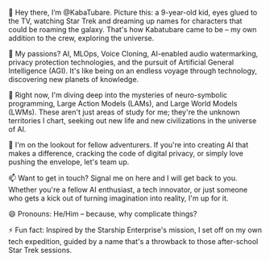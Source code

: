 👋 Hey there, I’m @KabaTubare. Picture this: a 9-year-old kid, eyes glued to the TV, watching Star Trek and dreaming up names for characters that could be roaming the galaxy. That's how Kabatubare came to be – my own addition to the crew, exploring the universe.

👀 My passions? AI, MLOps, Voice Cloning, AI-enabled audio watermarking, privacy protection technologies, and the pursuit of Artificial General Intelligence (AGI). It's like being on an endless voyage through technology, discovering new planets of knowledge.

🌱 Right now, I'm diving deep into the mysteries of neuro-symbolic programming, Large Action Models (LAMs), and Large World Models (LWMs). These aren't just areas of study for me; they're the unknown territories I chart, seeking out new life and new civilizations in the universe of AI.

💞️ I'm on the lookout for fellow adventurers. If you're into creating AI that makes a difference, cracking the code of digital privacy, or simply love pushing the envelope, let's team up.

📫 Want to get in touch? Signal me on here and I will get back to you. Whether you're a fellow AI enthusiast, a tech innovator, or just someone who gets a kick out of turning imagination into reality, I'm up for it. 

😄 Pronouns: He/Him – because, why complicate things?

⚡ Fun fact: Inspired by the Starship Enterprise's mission, I set off on my own tech expedition, guided by a name that's a throwback to those after-school Star Trek sessions.
